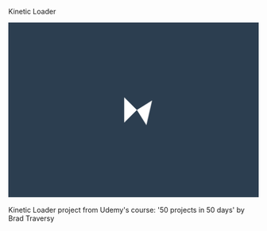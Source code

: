 Kinetic Loader

![Design preview image for kinetic loader project](/images/preview-img.png)

Kinetic Loader project from Udemy's course: '50 projects in 50 days' by Brad Traversy
